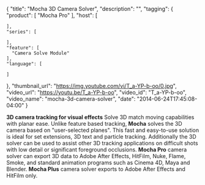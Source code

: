 {
  "title": "Mocha 3D Camera Solver",
  "description": "",
  "tagging": {
    "product": [
      "Mocha Pro"
    ],
    "host": [

    ],
    "series": [

    ],
    "feature": [
      "Camera Solve Module"
    ],
    "language": [

    ]
  },
  "thumbnail_url": "https://img.youtube.com/vi/T_a-YP-b-oo/0.jpg",
  "video_url": "https://youtu.be/T_a-YP-b-oo",
  "video_id": "T_a-YP-b-oo",
  "video_name": "mocha-3d-camera-solver",
  "date": "2014-06-24T17:45:08-04:00"
}

**3D camera tracking for visual effects** Solve 3D match moving capabilities with planar ease. Unlike feature based tracking, **Mocha** solves the 3D camera based on "user-selected planes". This fast and easy-to-use solution is ideal for set extensions, 3D text and particle tracking. Additionally the 3D solver can be used to assist other 3D tracking applications on difficult shots with low detail or significant foreground occlusions. **Mocha Pro** camera solver can export 3D data to Adobe After Effects, HitFilm, Nuke, Flame, Smoke, and standard animation programs such as Cinema 4D, Maya and Blender. **Mocha Plus** camera solver exports to Adobe After Effects and HitFilm only.
